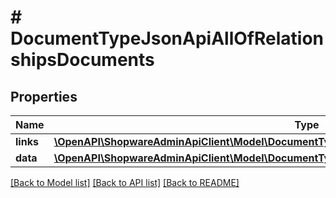 # # DocumentTypeJsonApiAllOfRelationshipsDocuments

## Properties

Name | Type | Description | Notes
------------ | ------------- | ------------- | -------------
**links** | [**\OpenAPI\ShopwareAdminApiClient\Model\DocumentTypeJsonApiAllOfRelationshipsDocumentsLinks**](DocumentTypeJsonApiAllOfRelationshipsDocumentsLinks.md) |  | [optional]
**data** | [**\OpenAPI\ShopwareAdminApiClient\Model\DocumentTypeJsonApiAllOfRelationshipsDocumentsData[]**](DocumentTypeJsonApiAllOfRelationshipsDocumentsData.md) |  | [optional]

[[Back to Model list]](../../README.md#models) [[Back to API list]](../../README.md#endpoints) [[Back to README]](../../README.md)
